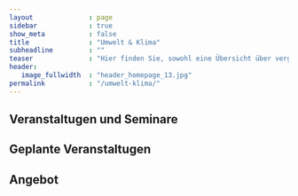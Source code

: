 ```yaml
---
layout              : page
sidebar             : true
show_meta           : false
title               : "Umwelt & Klima"
subheadline         : ""
teaser              : "Hier finden Sie, sowohl eine Übersicht über vergangene Veranstaltungen und gehaltene Seminare, als auch die für die zukunft geplanten und mein allgemeines Angebot."
header:
   image_fullwidth  : "header_homepage_13.jpg"
permalink           : "/umwelt-klima/"
---
```


<h2> Veranstaltugen und Seminare</h2>

<h2>Geplante Veranstaltugen</h2>

<h2>Angebot</h2>
